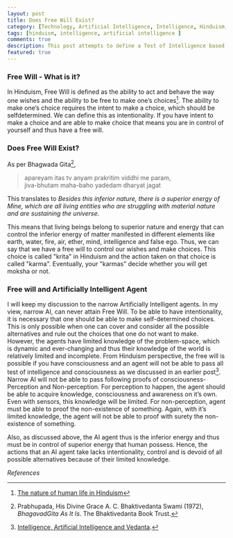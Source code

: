 ```yaml
---
layout: post
title: Does Free Will Exist?
category: [Technology, Artificial Intelligence, Intelligence, Hinduism, Philosophy]
tags: [hinduism, intelligence, artificial intelligence ]
comments: true
description: This post attempts to define a Test of Intelligence based on my understanding of Advaita Vedanta. Submitted as part of CS7637 Homework 
featured: true
---
```


### Free Will - What is it?

In Hinduism, Free Will is defined as the ability to act and behave the way one wishes and the ability to be free to make one’s choices[^1]. The ability
to make one’s choice requires the intent to make a choice, which should be selfdetermined. We can define this as intentionality. If you have intent to make a
choice and are able to make choice that means you are in control of yourself and thus have a free will.

### Does Free Will Exist?

As per Bhagwada Gita[^2],

> apareyam itas tv anyam prakritim viddhi me param,   
> jiva-bhutam maha-baho yadedam dharyat jagat

This translates to *Besides this inferior nature, there is a superior energy of Mine, which are all living entities who are struggling with material nature and are sustaining the universe*.

This means that living beings belong to superior nature and energy that can control the inferior energy of matter manifested in different elements like earth, water, fire, air, ether, mind, intelligence and false ego. Thus, we can say that we have a free will to control our wishes and make choices. This choice is called "krita" in Hinduism and the action taken on that choice is called "karma". Eventually, your "karmas" decide whether you will get moksha or not.

### Free will and Artificially Intelligent Agent

I will keep my discussion to the narrow Artificially Intelligent agents. In my view, narrow AI, can never attain Free Will. To be able to have intentionality, it is necessary that one should be able to make self-determined choices. This is only possible when one can cover and consider all the possible alternatives and rule out the choices that one do not want to make. However, the agents have limited knowledge of the problem-space, which is dynamic and ever-changing and thus their knowledge of the world is relatively limited and incomplete.
From Hinduism perspective, the free will is
possible if you have consciousness and an agent will not be able to pass all test of intelligence and consciousness as we discussed in an earlier post[^3]. Narrow AI will not be able to pass following proofs of
consciousness- Perception and Non-perception. For perception to happen, the agent should be able to acquire knowledge, consciousness and awareness on
it’s own. Even with sensors, this knowledge will be limited. For non-perception, agent must be able to proof the non-existence of something. Again, with it’s limited knowledge, the agent will not be able to proof with surety the non-existence of something.

Also, as discussed above, the AI agent thus is the inferior energy and thus must be in control of superior energy that human possess. Hence, the actions that an AI agent take lacks intentionality, control and is devoid of all possible alternatives because of their limited knowledge.

*References*

[^1]: [The nature of human life in Hinduism](https://www.bbc.co.uk/bitesize/guides/zmgny4j/revision/1#:~:text=Atman%20is%20a%20Hindu%20word,it%20is%20eternal%20and%20everlasting.) 

[^2]: Prabhupada, His Divine Grace A. C. Bhaktivedanta Swami (1972), *BhagavadGita As It Is*. The Bhaktivedanta Book Trust.  

[^3]: [Intelligence, Artificial Intelligence and Vedanta](https://systemhalted.in/2020/01/20/intelligence-ai-vedanta/).





